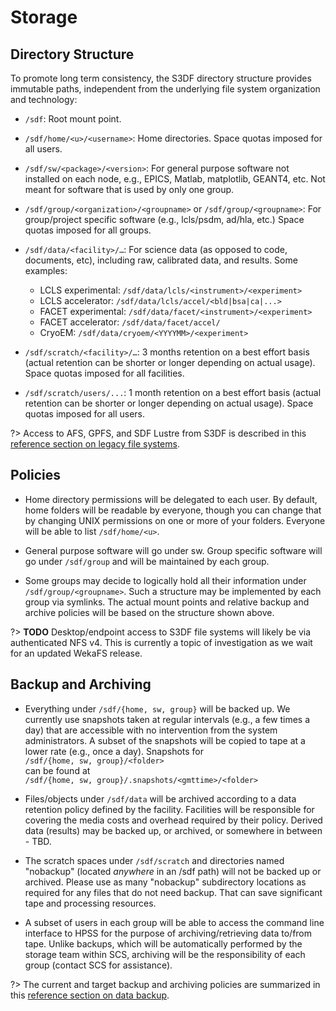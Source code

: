 # Storage

## Directory Structure

To promote long term consistency, the S3DF directory structure provides immutable paths, independent from the underlying file system organization and technology:

* `/sdf`: Root mount point.

* `/sdf/home/<u>/<username>`: Home directories. Space quotas imposed for all users.

* `/sdf/sw/<package>/<version>`: For general purpose software not installed on each node, e.g., EPICS, Matlab, matplotlib, GEANT4, etc. Not meant for software that is used by only one group.

* `/sdf/group/<organization>/<groupname>` or `/sdf/group/<groupname>`: For group/project specific software (e.g., lcls/psdm, ad/hla, etc.) Space quotas imposed for all groups.

* `/sdf/data/<facility>/…`: For science data (as opposed to code, documents, etc), including raw, calibrated data, and results. Some examples:
  - LCLS experimental: `/sdf/data/lcls/<instrument>/<experiment>`
  - LCLS accelerator: `/sdf/data/lcls/accel/<bld|bsa|ca|...>`
  - FACET experimental: `/sdf/data/facet/<instrument>/<experiment>`
  - FACET accelerator: `/sdf/data/facet/accel/`
  - CryoEM: `/sdf/data/cryoem/<YYYYMM>/<experiment>`

* `/sdf/scratch/<facility>/…`: 3 months retention on a best effort basis (actual retention can be shorter or longer depending on actual usage). Space quotas imposed for all facilities.

* `/sdf/scratch/users/...`: 1 month retention on a best effort basis (actual retention can be shorter or longer depending on actual usage). Space quotas imposed for all users.

?> Access to AFS, GPFS, and SDF Lustre from S3DF is described in this
[reference section on legacy file systems](reference.md#legacyfs).

## Policies

- Home directory permissions will be delegated to each user. By default, home folders will be readable by everyone, though you can change that by changing UNIX permissions on one or more of your folders. Everyone will be able to list `/sdf/home/<u>`.

- General purpose software will go under sw. Group specific software will go under `/sdf/group` and will be maintained by each group.

- Some groups may decide to logically hold all their information under `/sdf/group/<groupname>`. Such a structure may be implemented by each group via symlinks. The actual mount points and relative backup and archive policies will be based on the structure shown above. 

?> __TODO__ Desktop/endpoint access to S3DF file systems will likely be via authenticated NFS v4.  This is currently a topic of investigation as we wait for an updated WekaFS release.


## Backup and Archiving

- Everything under `/sdf/{home, sw, group}` will be backed up. We currently use snapshots taken at regular intervals (e.g., a few times a day) that are accessible with no intervention from the system administrators. A subset of the snapshots will be copied to tape at a lower rate (e.g., once a day). Snapshots for\
`/sdf/{home, sw, group}/<folder>`\
can be found at\
`/sdf/{home, sw, group}/.snapshots/<gmttime>/<folder>`

- Files/objects under `/sdf/data` will be archived according to a data retention policy defined by the facility. Facilities will be responsible for covering the media costs and overhead required by their policy. Derived data (results) may be backed up, or archived, or somewhere in between - TBD.

- The scratch spaces under `/sdf/scratch` and directories named "nobackup" (located *anywhere* in an /sdf path) will not be backed up or archived. Please use as many "nobackup" subdirectory locations as required for any files that do not need backup.  That can save significant tape and processing resources.

- A subset of users in each group will be able to access the command line interface to HPSS for the purpose of archiving/retrieving data to/from tape. Unlike backups, which will be automatically performed by the storage team within SCS, archiving will be the responsibility of each group (contact SCS for assistance).


?> The current and target backup and archiving policies are summarized in this [reference section on data backup](reference.md#backup).

